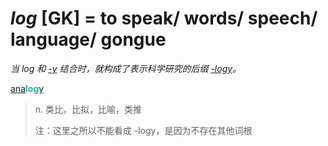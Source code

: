 # _log_ [GK] = to speak/ words/ speech/ language/ gongue

*当 _log_ 和 [-y](-y.2.md) 结合时，就构成了表示科学研究的后缀 [-logy](-logy.md)。*

[ana](ana-.md)<b style="color: #20B2AA;">log</b>[y](-y.2.md)
> n. 类比，比拟，比喻，类推
>
> 注：这里之所以不能看成 -logy，是因为不存在其他词根